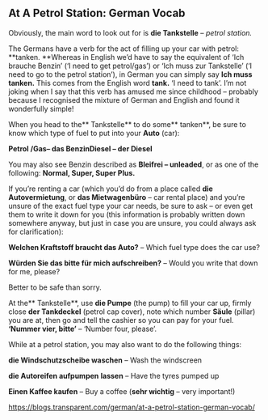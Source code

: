 ## At A Petrol Station: German Vocab

Obviously, the main word to look out for is **die Tankstelle** – *petrol station.*

The Germans have a verb for the act of filling up your car with petrol: **tanken. **Whereas in English we’d have to say the equivalent of ‘Ich brauche Benzin’ (‘I need to get petrol/gas’) or ‘Ich muss zur Tankstelle’ (‘I need to go to the petrol station’), in German you can simply say **Ich muss tanken.** This comes from the English word **tank.** ‘I need to tank’. I’m not joking when I say that this verb has amused me since childhood – probably because I recognised the mixture of German and English and found it wonderfully simple!

When you head to the** Tankstelle** to do some** tanken**, be sure to know which type of fuel to put into your **Auto** (car):

**Petrol /Gas– das BenzinDiesel – der Diesel**

You may also see Benzin described as **Bleifrei – unleaded**, or as one of the following: **Normal, Super, Super Plus.**

If you’re renting a car (which you’d do from a place called **die Autovermietung**, or **das Mietwagenbüro** – car rental place) and you’re unsure of the exact fuel type your car needs, be sure to ask – or even get them to write it down for you (this information is probably written down somewhere anyway, but just in case you are unsure, you could always ask for clarification):

**Welchen Kraftstoff braucht das Auto?** – Which fuel type does the car use?

**Würden Sie das bitte für mich aufschreiben?** – Would you write that down for me, please?

Better to be safe than sorry.

At the** Tankstelle**, use **die Pumpe** (the pump) to fill your car up, firmly close **der Tankdeckel** (petrol cap cover), note which number **Säule** (pillar) you are at, then go and tell the cashier so you can pay for your fuel. **‘Nummer vier, bitte’** – ‘Number four, please’.

While at a petrol station, you may also want to do the following things:

**die Windschutzscheibe waschen** – Wash the windscreen

**die Autoreifen aufpumpen** **lassen** – Have the tyres pumped up

**Einen Kaffee kaufen** – Buy a coffee (**sehr wichtig** – very important!)



https://blogs.transparent.com/german/at-a-petrol-station-german-vocab/